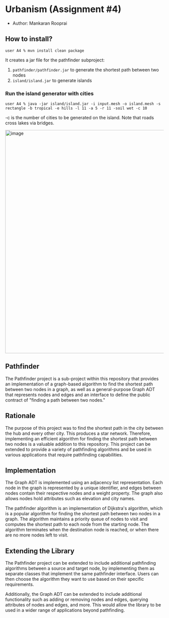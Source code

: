 # Urbanism (Assignment #4)

- Author: Mankaran Rooprai

## How to install?

```
user A4 % mvn install clean package
```

It creates a jar file for the pathfinder subproject:

1. `pathfinder/pathfinder.jar` to generate the shortest path between two nodes
2. `island/island.jar` to generate islands

### Run the island generator with cities

```
user A4 % java -jar island/island.jar -i input.mesh -o island.mesh -s rectangle -b tropical -e hills -l 11 -a 5 -r 11 -soil wet -c 10
```

-c <arg> is the number of cities to be generated on the island. Note that roads cross lakes via bridges.

<img width="710" alt="image" src="https://user-images.githubusercontent.com/13322471/231333519-62f56583-90f8-4c6d-94d5-e5e92bf1de31.png">

## Pathfinder

The Pathfinder project is a sub-project within this repository that provides an implementation of a graph-based algorithm to find the shortest path between two nodes in a graph, as well as a general-purpose Graph ADT that represents nodes and edges and an interface to define the public contract of "finding a path between two nodes."

## Rationale

The purpose of this project was to find the shortest path in the city between the hub and every other city. This produces a star network. Therefore, implementing an efficient algorithm for finding the shortest path between two nodes is a valuable addition to this repository. This project can be extended to provide a variety of pathfinding algorithms and be used in various applications that require pathfinding capabilities.

## Implementation

The Graph ADT is implemented using an adjacency list representation. Each node in the graph is represented by a unique identifier, and edges between nodes contain their respective nodes and a weight property. The graph also allows nodes hold attributes such as elevation and city names.

The pathfinder algorithm is an implementation of Dijkstra's algorithm, which is a popular algorithm for finding the shortest path between two nodes in a graph. The algorithm maintains a priority queue of nodes to visit and computes the shortest path to each node from the starting node. The algorithm terminates when the destination node is reached, or when there are no more nodes left to visit.

## Extending the Library
The Pathfinder project can be extended to include additional pathfinding algorithms between a source and target node, by implementing them as separate classes that implement the same pathfinder interface. Users can then choose the algorithm they want to use based on their specific requirements.

Additionally, the Graph ADT can be extended to include additional functionality such as adding or removing nodes and edges, querying attributes of nodes and edges, and more. This would allow the library to be used in a wider range of applications beyond pathfinding.

